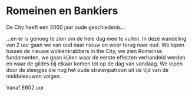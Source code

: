 # Romeinen en Bankiers

<span class="lead">De City heeft een 2000 jaar oude geschiedenis...</span>

...en er is genoeg te zien om de hele dag mee te vullen.
In deze wandeling van 2 uur gaan we van oud naar nieuw en weer terug naar oud.
We lopen tussen de nieuwe wolkenkrabbers in the City, we zien Romeinse
fundamenten, we gaan kijken waar de eerste effecten verhandeld werden en waar de
gildes bij elkaar komen tot op de dag van vandaag. We lopen door de steegjes die
nog het oude stratenpatroon uit de tijd van de middeleeuwen volgen.

Vanaf <span class="price">£60</span><span class="duration">2 uur</span>
